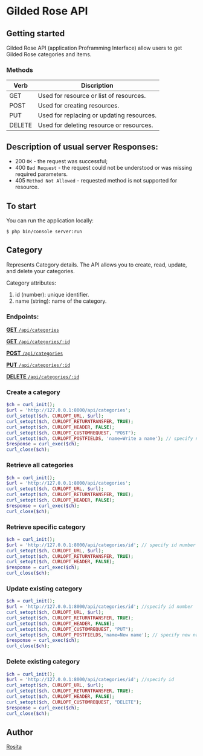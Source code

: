 # Gilded Rose API

## Getting started

Gilded Rose API (application Proframming Interface) allow users to get Gilded Rose categories and items.

### Methods

| Verb   | Discription                               |
| ------ | ----------------------------------------- |
| GET    | Used for resource or list of resources.   |
| POST   | Used for creating resources.              |
| PUT    | Used for replacing or updating resources. |
| DELETE | Used for deleting resource or resources.  |

## Description of usual server Responses:

- 200 `OK` - the request was successful;
- 400 `Bad Request` - the request could not be understood or was missing required parameters.
- 405 `Method Not Allowed` - requested method is not supported for resource.

## To start

You can run the application locally:

```
$ php bin/console server:run
```

## Category

Represents Category details. The API allows you to create, read, update, and delete your categories.

Category attributes:

1. id (number): unique identifier.
2. name (string): name of the category.

### Endpoints:

[**GET** `/api/categories`](#Retrieve-all-categories)

[**GET** `/api/categories/:id`](#Retrieve-specific-category)

[**POST** `/api/categories`](#Create-a-category)

[**PUT** `/api/categories/:id`](#Update-existing-category)

[**DELETE** `/api/categories/:id`](#Delete-existing-category)

### Create a category

```php
$ch = curl_init();
$url = 'http://127.0.0.1:8000/api/categories';
curl_setopt($ch, CURLOPT_URL, $url);
curl_setopt($ch, CURLOPT_RETURNTRANSFER, TRUE);
curl_setopt($ch, CURLOPT_HEADER, FALSE);
curl_setopt($ch, CURLOPT_CUSTOMREQUEST, "POST");
curl_setopt($ch, CURLOPT_POSTFIELDS, 'name=Write a name'); // specify name
$response = curl_exec($ch);
curl_close($ch);
```

### Retrieve all categories

```php
$ch = curl_init();
$url = 'http://127.0.0.1:8000/api/categories';
curl_setopt($ch, CURLOPT_URL, $url);
curl_setopt($ch, CURLOPT_RETURNTRANSFER, TRUE);
curl_setopt($ch, CURLOPT_HEADER, FALSE);
$response = curl_exec($ch);
curl_close($ch);
```

### Retrieve specific category

```php
$ch = curl_init();
$url = 'http://127.0.0.1:8000/api/categories/id'; // specify id number
curl_setopt($ch, CURLOPT_URL, $url);
curl_setopt($ch, CURLOPT_RETURNTRANSFER, TRUE);
curl_setopt($ch, CURLOPT_HEADER, FALSE);
$response = curl_exec($ch);
curl_close($ch);
```

### Update existing category

```php
$ch = curl_init();
$url = 'http://127.0.0.1:8000/api/categories/id'; //specify id number
curl_setopt($ch, CURLOPT_URL, $url);
curl_setopt($ch, CURLOPT_RETURNTRANSFER, TRUE);
curl_setopt($ch, CURLOPT_HEADER, FALSE);
curl_setopt($ch, CURLOPT_CUSTOMREQUEST, "PUT");
curl_setopt($ch, CURLOPT_POSTFIELDS,'name=New name'); // specify new name
$response = curl_exec($ch);
curl_close($ch);
```

### Delete existing category

```php
$ch = curl_init();
$url = 'http://127.0.0.1:8000/api/categories/id'; //specify id
curl_setopt($ch, CURLOPT_URL, $url);
curl_setopt($ch, CURLOPT_RETURNTRANSFER, TRUE);
curl_setopt($ch, CURLOPT_HEADER, FALSE);
curl_setopt($ch, CURLOPT_CUSTOMREQUEST, "DELETE");
$response = curl_exec($ch);
curl_close($ch);
```

## Author

[Rosita](https://github.com/rositatisor)
